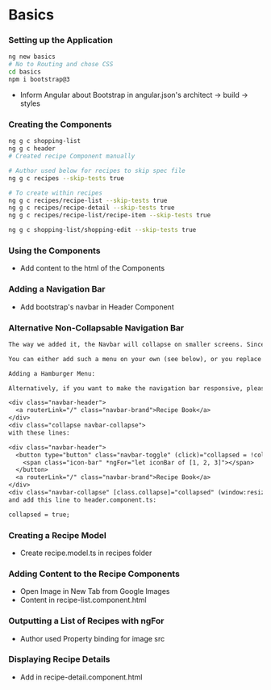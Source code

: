 # Basics

### Setting up the Application

```sh
ng new basics
# No to Routing and chose CSS
cd basics
npm i bootstrap@3
```
* Inform Angular about Bootstrap in angular.json's architect -> build -> styles

### Creating the Components

```sh
ng g c shopping-list
ng g c header
# Created recipe Component manually

# Author used below for recipes to skip spec file
ng g c recipes --skip-tests true

# To create within recipes
ng g c recipes/recipe-list --skip-tests true
ng g c recipes/recipe-detail --skip-tests true
ng g c recipes/recipe-list/recipe-item --skip-tests true

ng g c shopping-list/shopping-edit --skip-tests true
```

### Using the Components

* Add content to the html of the Components

### Adding a Navigation Bar

* Add bootstrap's navbar in Header Component

### Alternative Non-Collapsable Navigation Bar

```txt
The way we added it, the Navbar will collapse on smaller screens. Since we didn't implement a Hamburger menu, that means that there's no way of accessing our links on smaller screens.

You can either add such a menu on your own (see below), or you replace collapse navbar-collapse  with just navbar-default.

Adding a Hamburger Menu:

Alternatively, if you want to make the navigation bar responsive, please replace these lines in header.component.html:

<div class="navbar-header">
  <a routerLink="/" class="navbar-brand">Recipe Book</a>
</div>
<div class="collapse navbar-collapse">
with these lines:

<div class="navbar-header">
  <button type="button" class="navbar-toggle" (click)="collapsed = !collapsed">
	<span class="icon-bar" *ngFor="let iconBar of [1, 2, 3]"></span>
  </button>
  <a routerLink="/" class="navbar-brand">Recipe Book</a>
</div>
<div class="navbar-collapse" [class.collapse]="collapsed" (window:resize)="collapsed = true">
and add this line to header.component.ts:

collapsed = true;
```

### Creating a Recipe Model

* Create recipe.model.ts in recipes folder

### Adding Content to the Recipe Components

* Open Image in New Tab from Google Images
* Content in recipe-list.component.html

### Outputting a List of Recipes with ngFor

* Author used Property binding for image src

### Displaying Recipe Details

* Add in recipe-detail.component.html